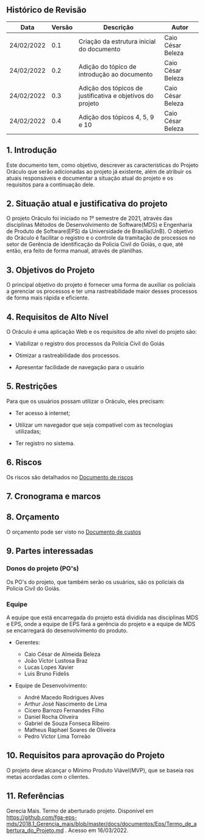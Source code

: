 ## Histórico de Revisão

|Data|Versão|Descrição|Autor|
|--|--|--|--|
|24/02/2022|0.1|Criação da estrutura inicial do documento|Caio César Beleza|
|24/02/2022|0.2|Adição do tópico de introdução ao documento|Caio César Beleza|
|24/02/2022|0.3|Adição dos tópicos de justificativa e objetivos do projeto |Caio César Beleza|
|24/02/2022|0.4|Adição dos tópicos 4, 5, 9 e 10 |Caio César Beleza|


## 1. Introdução

Este documento tem, como objetivo, descrever as características do Projeto Oráculo que serão adicionadas ao projeto já existente, além de atribuir os atuais responsáveis e documentar a situação atual do projeto e os requisitos para a continuação dele.

## 2. Situação atual e justificativa do projeto

O projeto Oráculo foi iniciado no 1º semestre de 2021, através das disciplinas Métodos de Desenvolvimento de Software(MDS) e Engenharia de Produto de Software(EPS) da Universidade de Brasília(UnB). O objetivo do Oráculo é facilitar o registro e o controle da tramitação de processos no setor de Gerência de identificação da Policia Civil do Goiás, o que, até então, era feito de forma manual, através de planilhas.

## 3. Objetivos do Projeto

O principal objetivo do projeto é fornecer uma forma de auxiliar os policiais a gerenciar os processos e ter uma rastreabilidade maior desses processos de forma mais rápida e eficiente.  


## 4. Requisitos de Alto Nível

O Oráculo é uma aplicação Web e os requisitos de alto nível do projeto são:

- Viabilizar o registro dos processos da Policia Civil do Goiás

- Otimizar a rastreabilidade dos processos.

- Apresentar facilidade de navegação para o usuário


## 5. Restrições

Para que os usuários possam utilizar o Oráculo, eles precisam:

- Ter acesso à internet;

- Utilizar um navegador que seja compatível com as tecnologias utilizadas;

- Ter registro no sistema.

## 6. Riscos

Os riscos são detalhados no [Documento de riscos](docs/riscos.md)

## 7. Cronograma e marcos

## 8. Orçamento

O orçamento pode ser visto no [Documento de custos](docs/custos.md)

## 9. Partes interessadas

### Donos do projeto (PO's)

Os PO's do projeto, que também serão os usuários, são os policiais da Policia Civil do Goiás.

### Equipe

A equipe que está encarregada do projeto está dividida nas disciplinas MDS e EPS, onde a equipe de EPS fará a gerência do projeto e a equipe de MDS se encarregará do desenvolvimento do produto.

- Gerentes:
  - Caio César de Almeida Beleza
  - João Victor Lustosa Braz
  - Lucas Lopes Xavier
  - Luis Bruno Fidelis


- Equipe de Desenvolvimento:
  - André Macedo Rodrigues Alves
  - Arthur José Nascimento de Lima
  - Cícero Barrozo Fernandes Filho
  - Daniel Rocha Oliveira
  - Gabriel de Souza Fonseca Ribeiro
  - Matheus Raphael Soares de Oliveira
  - Pedro Victor Lima Torreão


## 10. Requisitos para aprovação do Projeto

O projeto deve alcançar o Mínimo Produto Viável(MVP), que se baseia nas metas acordadas com o clientes.


## 11. Referências

Gerecia Mais. Termo de aberturado projeto. Disponível em https://github.com/fga-eps-mds/2018.1_Gerencia_mais/blob/master/docs/documentos/Eps/Termo_de_abertura_do_Projeto.md . Acesso em 16/03/2022.
